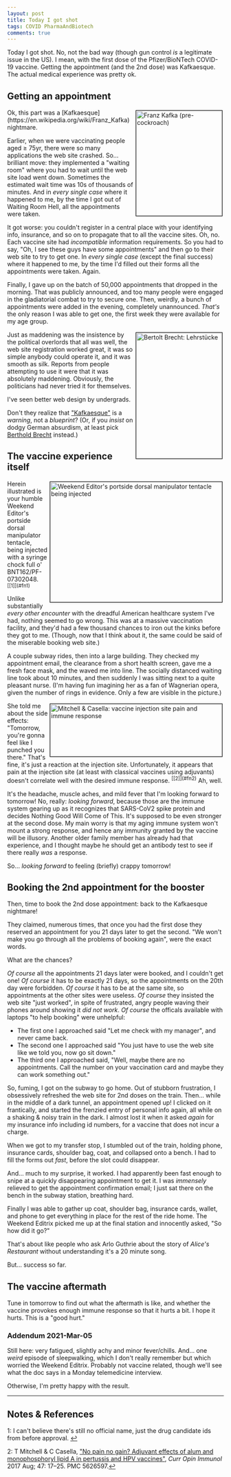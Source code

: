 ```yaml
---
layout: post
title: Today I got shot
tags: COVID PharmaAndBiotech
comments: true
---
```


Today I got shot.  No, not the bad way (though gun control _is_ a legitimate issue in the
US).  I mean, with the first dose of the Pfizer/BioNTech COVID-19 vaccine.  Getting the
appointment (and the 2nd dose) was Kafkaesque.  The actual medical experience was pretty
ok.  


## Getting an appointment  

<img src="{{ site.baseurl }}/images/2021-03-03-today-i-got-shot-kafka.jpg" width="200" height="244" alt="Franz Kafka (pre-cockroach)" title="Franz Kafka (pre-cockroach)" style="float: right; margin: 3px 3px 3px 3px; border: 1px solid #000000;"/>
Ok, this part was a [Kafkaesque](https://en.wikipedia.org/wiki/Franz_Kafka) nightmare.  

Earlier, when we were vaccinating people aged &ge; 75yr, there were so many applications
the web site crashed.  So&hellip; brilliant move: they implemented a "waiting room" where
you had to wait until the web site load went down.  Sometimes the estimated wait time was
10s of thousands of minutes.  And in _every single case_ where it happened to me, by the
time I got out of Waiting Room Hell, all the appointments were taken.  

It got worse: you couldn't register in a central place with your identifying info,
insurance, and so on to propagate that to all the vaccine sites.  Oh, no.  Each vaccine
site had _incompatible_ information requirements.  So you had to say, "Oh, I see these
guys have some appointments" and then go to their web site to try to get one.  In _every
single case_ (except the final success) where it happened to me, by the time I'd filled
out their forms all the appointments were taken.  Again.  

Finally, I gave up on the batch of 50,000 appointments that dropped in the morning.  That
was publicly announced, and too many people were engaged in the gladiatorial combat to try
to secure one.  Then, weirdly, a bunch of appointments were added in the evening,
completely unannounced.  _That's_ the only reason I was able to get one, the first week
they were available for my age group.  

<img src="{{ site.baseurl }}/images/2021-03-03-today-i-got-shot-brecht.jpg" width="200" height="292" alt="Bertolt Brecht: Lehrst&uuml;cke" title="Bertolt Brecht: Lehrst&uuml;cke" style="float: right; margin: 3px 3px 3px 3px; border: 1px solid #000000;"/> 
Just as maddening was the insistence by the political overlords that all was well, the web
site registration worked great, it was so simple anybody could operate it, and it was
smooth as silk.  Reports from people attempting to use it were that it was absolutely
maddening.  Obviously, the politicians had never tried it for themselves.  

I've seen better web design by undergrads.  

Don't they realize that ["Kafkaesque"](https://en.wikipedia.org/wiki/Franz_Kafka#%22Kafkaesque%22)
is a _warning_, not a _blueprint_?  (Or, if you _insist_ on dodgy German absurdism, at least
pick [Berthold Brecht](https://en.wikipedia.org/wiki/Bertolt_Brecht) instead.)  


## The vaccine experience itself  

<img src="{{ site.baseurl }}/images/2021-03-03-today-i-got-shot-hypo.jpg" width="400" height="279" alt="Weekend Editor's portside dorsal manipulator tentacle being injected" title="Weekend Editor's portside dorsal manipulator tentacle being injected" style="float: right; margin: 3px 3px 3px 3px; border: 1px solid #000000;"/>
Herein illustrated is your humble Weekend Editor's portside dorsal manipulator tentacle,
being injected with a syringe chock full o' BNT162/PF-07302048.  <sup id="fn1a">[[1]](#fn1)</sup>

Unlike substantially _every other encounter_ with the dreadful American healthcare system
I've had, nothing seemed to go wrong.  This was at a massive vaccination facility, and
they'd had a few thousand chances to iron out the kinks before they got to me.  (Though,
now that I think about it, the same could be said of the miserable booking web site.)  

A couple subway rides, then into a large building.  They checked my appointment email, the
clearance from a short health screen, gave me a fresh face mask, and the waved me into
line.  The socially distanced waiting line took about 10 minutes, and then suddenly I was
sitting next to a quite pleasant nurse.  (I'm having fun imagining her as a fan of
Wagnerian opera, given the number of rings in evidence.  Only a few are visible in the picture.)  


<img src="{{ site.baseurl }}/images/2021-03-03-today-i-got-shot-pain.jpg" width="400" height="122" alt="Mitchell &amp; Casella: vaccine injection site pain and immune response" title="Mitchell &amp; Casella: vaccine injection site pain and immune response" style="float: right; margin: 3px 3px 3px 3px; border: 1px solid #000000;"/>
She told me about the side effects: "Tomorrow, you're gonna feel like I punched you
there."  That's fine, it's just a reaction at the injection site.  Unfortunately, it appears
that pain at the injection site (at least with classical vaccines using adjuvants) doesn't
correlate well with the desired immune response. <sup id="fn2a">[[2]](#fn2)</sup>  Ah,
well.  

It's the headache, muscle aches, and mild fever that I'm looking forward to tomorrow!
No, really: _looking forward_, because those are the immune system gearing up as it
recognizes that SARS-CoV2 spike protein and decides Nothing Good Will Come of This.  It's
supposed to be even stronger at the second dose.  My main worry is that my aging immune
system won't mount a strong response, and hence any immunity granted by the vaccine will
be illusory.  Another older family member has already had that experience, and I thought
maybe he should get an antibody test to see if there really _was_ a response.  

So&hellip; _looking forward_ to feeling (briefly) crappy tomorrow!  


## Booking the 2nd appointment for the booster  

Then, time to book the 2nd dose appointment: back to the Kafkaesque nightmare!  

They claimed, numerous times, that once you had the first dose they reserved an
appointment for you 21 days later to get the second.  "We won't make you go through all
the problems of booking again", were the exact words.  

What are the chances?  

_Of course_ all the appointments 21 days later were booked, and I couldn't get one!  _Of
course_ it has to be exactly 21 days, so the appointments on the 20th day were forbidden.
_Of course_ it has to be at the same site, so appointments at the other sites were
useless.  _Of course_ they insisted the web site "just worked", in spite of frustrated,
angry people waving their phones around showing it _did not work_.  _Of course_ the
officals available with laptops "to help booking" were unhelpful:  
- The first one I approached said "Let me check with my manager", and never came back.  
- The second one I approached said "You just have to use the web site like we told you,
  now go sit down."  
- The third one I approached said, "Well, maybe there are no appointments.  Call the
  number on your vaccination card and maybe they can work something out."  
  
So, fuming, I got on the subway to go home.  Out of stubborn frustration, I obsessively
refreshed the web site for 2nd doses on the train.  Then&hellip; while in the middle of a
dark tunnel, an appointment opened up!  I clicked on it frantically, and started the
frenzied entry of personal info again, all while on a shaking & noisy train in the dark.
I almost lost it when it asked _again_ for my insurance info including id numbers, for a
vaccine that does not incur a charge.  

When we got to my transfer stop, I stumbled out of the train, holding phone, insurance
cards, shoulder bag, coat, and collapsed onto a bench.  I had to fill the forms out _fast_,
before the slot could disappear.  

And&hellip; much to my surprise, it worked.  I had apparently been fast enough to snipe at
a quickly disappearing appointment to get it.  I was _immensely_ relieved to get the
appointment confirmation email; I just sat there on the bench in the subway station,
breathing hard.  

Finally I was able to gather up coat, shoulder bag, insurance cards, wallet, and phone to
get everything in place for the rest of the ride home.  The Weekend Editrix picked me up
at the final station and innocently asked, "So how did it go?"  

That's about like people who ask Arlo Guthrie about the story of _Alice's Restaurant_
without understanding it's a 20 minute song.  

But&hellip; success so far.  


## The vaccine aftermath  

Tune in tomorrow to find out what the aftermath is like, and whether the vaccine provokes
enough immune response so that it hurts a bit.  I hope it hurts.  This is a "good hurt."  

### Addendum 2021-Mar-05  

Still here: very fatigued, slightly achy and minor fever/chills.  And&hellip; one _weird_
episode of sleepwalking, which I don't really remember but which worried the Weekend
Editrix.  Probably not vaccine related, though we'll see what the doc says in a Monday
telemedicine interview.  

Otherwise, I'm pretty happy with the result.  

---

## Notes &amp; References  

<!--
<sup id="fn1a">[[1]](#fn1)</sup>
<a id="fn1">1</a>: [↩](#fn1a)  
-->

<a id="fn1">1</a>: I can't believe there's still no official name, just the drug candidate
ids from before approval. [↩](#fn1a)  

<a id="fn2">2</a>: T Mitchell &amp; C Casella, ["No pain no gain? Adjuvant effects of alum and monophosphoryl lipid A in pertussis and HPV vaccines"](https://www.ncbi.nlm.nih.gov/pmc/articles/PMC5626597/), _Curr Opin Immunol_ 2017 Aug; 47: 17–25. PMC 5626597.[↩](#fn2a)  
